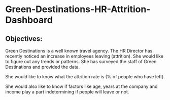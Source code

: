 # Green-Destinations-HR-Attrition-Dashboard
## Objectives:
Green Destinations is a well known travel agency. The HR Director has recently noticed an increase in employees leaving (attrition). She would like to figure out any trends or patterns. She has surveyed the staff of Green Destinations and provided the data.

She would like to know what the attrition rate is (% of people who have left).

She would also like to know if factors like age, years at the company and income play a part indetermining if people will leave or not. 
